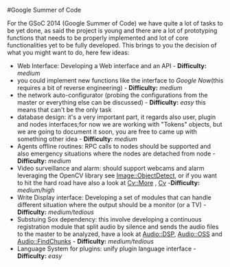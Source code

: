 #Google Summer of Code

For the GSoC 2014 (Google Summer of Code) we have quite a lot of tasks to be yet done, as said the project is young and there are a lot of prototyping functions that needs to be properly implemented and lot of core functionalities yet to be fully developed.
This brings to you the decision of what you might want to do, here few ideas:

* Web Interface: Developing a Web interface and an API - **Difficulty:** *medium*
* you could implement new functions like the interface to *Google Now*(this requires a bit of reverse engineering) - **Difficulty:** *medium*
* the network auto-configurator (probing the configurations from the master or everything else can be discussed) - **Difficulty:** *easy* this means that can't be the only task
* database design: it's a very important part, it regards also user, plugin and nodes interfaces;for now we are working with "Tokens" objects, but we are going to document it soon,  you are free to came up with something other idea - **Difficulty:** *medium*
* Agents offline routines: RPC calls to nodes should be supported and also emergency situations where the nodes are detached from node - **Difficulty:** *medium*
* Video surveillance and alarm: should support webcams and alarm leveraging the OpenCV library see [Image::ObjectDetect](https://metacpan.org/pod/Image::ObjectDetect), or if you want to hit the hard road have also a look at [Cv::More](https://metacpan.org/pod/Cv::More) , [Cv](https://metacpan.org/pod/Cv) -**Difficulty:** *medium/high*
* Write Display interface: Developing a set of modules that can handle different situation where the output should be a monitor (or a TV) - **Difficulty:** *medium/tedious*
* Substuing Sox dependency: this involve developing a continuous registration module that split audio by silence and sends the audio files to the master to be analyzed, have a look at [Audio::DSP](http://search.cpan.org/~sethj/Audio-DSP-0.02/DSP.pm), [Audio::OSS](http://search.cpan.org/~djhd/Audio-OSS-0.0501/OSS.pm) and [Audio::FindChunks](http://search.cpan.org/~ilyaz/Audio-FindChunks-2.00/FindChunks.pm) - **Difficulty:** *medium/tedious*
* Language System for plugins: unify plugin language interface - **Difficulty:** *easy*